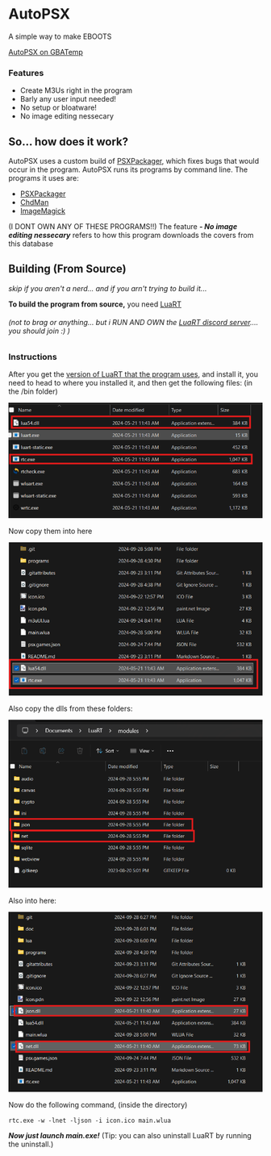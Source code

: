 # AutoPSX
A simple way to make EBOOTS

[AutoPSX on GBATemp](https://gbatemp.net/threads/new-eboot-making-program.661196/)

### Features

 - Create M3Us right in the program
 - Barly any user input needed! 
 - No setup or bloatware!
 - No image editing nessecary

## So... how does it work?
AutoPSX uses a custom build of [PSXPackager](https://github.com/RupertAvery/PSXPackager), which fixes bugs that would occur in the program. AutoPSX runs its programs by command line. 
The programs it uses are:

 - [PSXPackager](https://github.com/RupertAvery/PSXPackager)
 - [ChdMan](https://github.com/charlesthobe/chdman)
 - [ImageMagick](https://github.com/ImageMagick)

(I DONT OWN ANY OF THESE PROGRAMS!!) 
The feature  ***- No image editing nessecary*** refers to how this program downloads the covers from this database

## Building (From Source)
*skip if you aren't a nerd... and if you arn't trying to build it...*

**To build the program from source,** you need [LuaRT](https://luart.org/index.html)
###### *(not to brag or anything... but i RUN AND OWN the [LuaRT discord server](https://discord.gg/WRwDMnQR4d).... you should join :) )*
### Instructions
After you get the [version of LuaRT that the program uses](https://github.com/samyeyo/LuaRT/releases/tag/v1.8.0), and install it, you need to head to where you installed it, and then get the following files: (in the /bin folder)

![files](https://github.com/xFN10x/AutoPSX/blob/main/doc/img/Screenshot%202024-09-28%20175755.png?raw=true)

Now copy them into here

![enter image description here](https://github.com/xFN10x/AutoPSX/blob/main/doc/img/Screenshot%202024-09-28%20175923.png?raw=true)

Also copy the dlls from these folders:

![enter image description here](https://github.com/xFN10x/AutoPSX/blob/main/doc/img/Screenshot%202024-09-28%20182629.png?raw=true)


Also into here:

![enter image description here](https://github.com/xFN10x/AutoPSX/blob/main/doc/img/Screenshot%202024-09-28%20183029.png?raw=true)


Now do the following command, (inside the directory)

    rtc.exe -w -lnet -ljson -i icon.ico main.wlua
***Now just launch main.exe!***
(Tip: you can also uninstall LuaRT by running the uninstall.)
